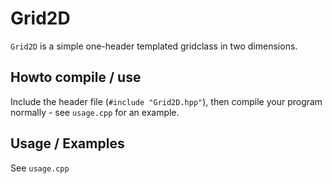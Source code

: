 # Grid2D

`Grid2D` is a simple one-header templated gridclass in two dimensions.

## Howto compile / use

Include the header file (`#include "Grid2D.hpp"`), then compile your program normally - see `usage.cpp` for an example.

## Usage / Examples

See `usage.cpp`


